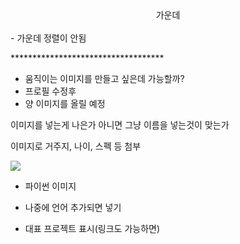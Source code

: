 <center>가운데</center></br>
- 가운데 정렬이 안됨

\***********************************</br> 
- 움직이는 이미지를 만들고 싶은데 가능할까?
- 프로필 수정후
- 양 이미지를 올릴 예정

이미지를 넣는게 나은가 아니면 그냥 이름을 넣는것이 맞는가

이미지로 거주지, 나이, 스펙 등 첨부

<img src="https://img.shields.io/badge/Python-3766AB?style=flat-square&logo=Python&logoColor=white"/></a>

- 파이썬 이미지
- 나중에 언어 추가되면 넣기

- 대표 프로젝트 표시(링크도 가능하면)

